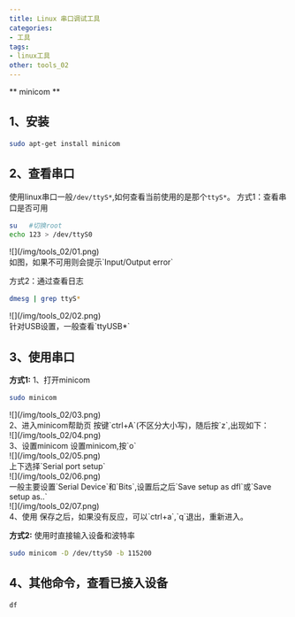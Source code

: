 ```yaml
---
title: Linux 串口调试工具
categories:
- 工具
tags:
- linux工具
other: tools_02
---
```


** minicom **
## 1、安装 ##

```bash
sudo apt-get install minicom
```
## 2、查看串口 ##

使用linux串口一般`/dev/ttyS*`,如何查看当前使用的是那个`ttyS*`。 
方式1：查看串口是否可用
```bash
su   #切换root
echo 123 > /dev/ttyS0
```
<div align="left">![](/img/tools_02/01.png)</div>
如图，如果不可用则会提示`Input/Output error`

方式2：通过查看日志 
```bash
dmesg | grep ttyS*
```
<div align="left">![](/img/tools_02/02.png)</div>
针对USB设置，一般查看`ttyUSB*`

## 3、使用串口 ##

**方式1:**
1、打开minicom

```bash
sudo minicom
```
<div align="left">![](/img/tools_02/03.png)</div>
2、进入minicom帮助页
按键`ctrl+A`(不区分大小写)，随后按`z`,出现如下：
<div align="left">![](/img/tools_02/04.png)</div>
3、设置minicom
设置minicom,按`o`
<div align="left">![](/img/tools_02/05.png)</div>
上下选择`Serial port setup`
<div align="left">![](/img/tools_02/06.png)</div>
一般主要设置`Serial Device`和`Bits`,设置后之后`Save setup as dfl`或`Save setup as..`
<div align="left">![](/img/tools_02/07.png)</div>
4、使用
保存之后，如果没有反应，可以`ctrl+a`,`q`退出，重新进入。

**方式2:**
使用时直接输入设备和波特率
```bash
sudo minicom -D /dev/ttyS0 -b 115200
```


## 4、其他命令，查看已接入设备 ##

```
df
```